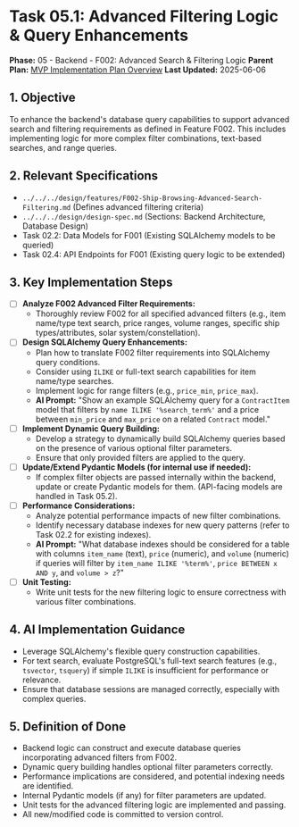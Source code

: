 # Task 05.1: Advanced Filtering Logic & Query Enhancements

**Phase:** 05 - Backend - F002: Advanced Search & Filtering Logic
**Parent Plan:** [MVP Implementation Plan Overview](../00-mvp-implementation-plan-overview.md)
**Last Updated:** 2025-06-06

## 1. Objective

To enhance the backend's database query capabilities to support advanced search and filtering requirements as defined in Feature F002. This includes implementing logic for more complex filter combinations, text-based searches, and range queries.

## 2. Relevant Specifications

*   `../../../design/features/F002-Ship-Browsing-Advanced-Search-Filtering.md` (Defines advanced filtering criteria)
*   `../../../design/design-spec.md` (Sections: Backend Architecture, Database Design)
*   Task 02.2: Data Models for F001 (Existing SQLAlchemy models to be queried)
*   Task 02.4: API Endpoints for F001 (Existing query logic to be extended)

## 3. Key Implementation Steps

*   [ ] **Analyze F002 Advanced Filter Requirements:**
    *   Thoroughly review F002 for all specified advanced filters (e.g., item name/type text search, price ranges, volume ranges, specific ship types/attributes, solar system/constellation).
*   [ ] **Design SQLAlchemy Query Enhancements:**
    *   Plan how to translate F002 filter requirements into SQLAlchemy query conditions.
    *   Consider using `ILIKE` or full-text search capabilities for item name/type searches.
    *   Implement logic for range filters (e.g., `price_min`, `price_max`).
    *   **AI Prompt:** "Show an example SQLAlchemy query for a `ContractItem` model that filters by `name ILIKE '%search_term%'` and a price between `min_price` and `max_price` on a related `Contract` model."
*   [ ] **Implement Dynamic Query Building:**
    *   Develop a strategy to dynamically build SQLAlchemy queries based on the presence of various optional filter parameters.
    *   Ensure that only provided filters are applied to the query.
*   [ ] **Update/Extend Pydantic Models (for internal use if needed):**
    *   If complex filter objects are passed internally within the backend, update or create Pydantic models for them. (API-facing models are handled in Task 05.2).
*   [ ] **Performance Considerations:**
    *   Analyze potential performance impacts of new filter combinations.
    *   Identify necessary database indexes for new query patterns (refer to Task 02.2 for existing indexes).
    *   **AI Prompt:** "What database indexes should be considered for a table with columns `item_name` (text), `price` (numeric), and `volume` (numeric) if queries will filter by `item_name ILIKE '%term%'`, `price BETWEEN x AND y`, and `volume > z`?"
*   [ ] **Unit Testing:**
    *   Write unit tests for the new filtering logic to ensure correctness with various filter combinations.

## 4. AI Implementation Guidance

*   Leverage SQLAlchemy's flexible query construction capabilities.
*   For text search, evaluate PostgreSQL's full-text search features (e.g., `tsvector`, `tsquery`) if simple `ILIKE` is insufficient for performance or relevance.
*   Ensure that database sessions are managed correctly, especially with complex queries.

## 5. Definition of Done

*   Backend logic can construct and execute database queries incorporating advanced filters from F002.
*   Dynamic query building handles optional filter parameters correctly.
*   Performance implications are considered, and potential indexing needs are identified.
*   Internal Pydantic models (if any) for filter parameters are updated.
*   Unit tests for the advanced filtering logic are implemented and passing.
*   All new/modified code is committed to version control.
